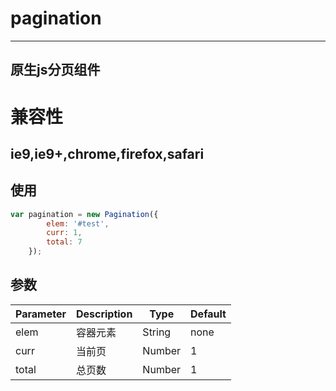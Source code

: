 # pagination
---
原生js分页组件
---
# 兼容性
ie9,ie9+,chrome,firefox,safari
---
## 使用

```js
var pagination = new Pagination({
		elem: '#test',
		curr: 1,
		total: 7
	});
```
## 参数

| Parameter       | Description     | Type     | Default      |
|-----------------|-----------------|----------|--------------|
| elem   		  | 容器元素         	    | String   | none         |
| curr   		  | 当前页                     | Number   | 1            |
| total  		  | 总页数                     | Number   | 1            |
